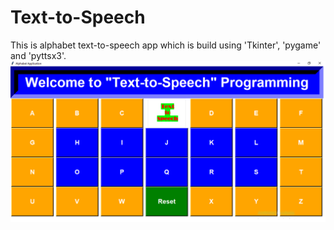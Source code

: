 # Text-to-Speech

This is alphabet text-to-speech app which is build using 'Tkinter', 'pygame' and 'pyttsx3'. 
![Text-toSpeech](https://github.com/bibekbaniya2021/Text-to-Speech/blob/main/screenshot.png)
